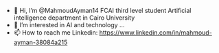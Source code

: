 - 👋 Hi, I’m @MahmoudAyman14 FCAI third level student Artificial intelligence department in Cairo University
- 👀 I’m interested in AI and technology ...
- 📫 How to reach me Linkedin: https://www.linkedin.com/in/mahmoud-ayman-38084a215

<!---
MahmoudAyman14/MahmoudAyman14 is a ✨ special ✨ repository because its `README.md` (this file) appears on your GitHub profile.
You can click the Preview link to take a look at your changes.
--->
